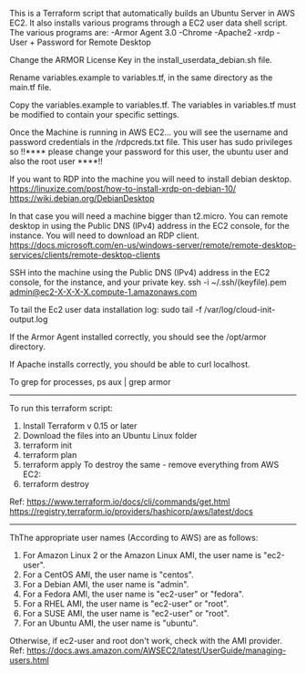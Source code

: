 This is a Terraform script that automatically builds an Ubuntu Server in AWS EC2. It also installs various programs through a EC2 user data shell script. The various programs are: -Armor Agent 3.0 -Chrome -Apache2 -xrdp -User + Password for Remote Desktop

Change the ARMOR License Key in the install_userdata_debian.sh file.

Rename variables.example to variables.tf, in the same directory as the main.tf file.

Copy the variables.example to variables.tf.
The variables in variables.tf must be modified to contain your specific settings.

Once the Machine is running in AWS EC2... you will see the username and password credentials in the /rdpcreds.txt file. 
This user has sudo privileges so !!**** please change your password for this user, the ubuntu user and also the root user ****!!

If you want to RDP into the machine you will need to install debian desktop. 
https://linuxize.com/post/how-to-install-xrdp-on-debian-10/
https://wiki.debian.org/DebianDesktop

In that case you will need a machine bigger than t2.micro. You can remote desktop in using the Public DNS (IPv4) address in the EC2 console, for the instance. You will need to download an RDP client. 
https://docs.microsoft.com/en-us/windows-server/remote/remote-desktop-services/clients/remote-desktop-clients

SSH into the machine using the Public DNS (IPv4) address in the EC2 console, for the instance, and your private key. 
ssh -i ~/.ssh/(keyfile).pem admin@ec2-X-X-X-X.compute-1.amazonaws.com

To tail the Ec2 user data installation log: 
sudo tail -f /var/log/cloud-init-output.log

If the Armor Agent installed correctly, you should see the /opt/armor directory. 

If Apache installs correctly, you should be able to curl localhost.

To grep for processes, ps aux | grep armor

-----
To run this terraform script:
1) Install Terraform v 0.15 or later
2) Download the files into an Ubuntu Linux folder
3) terraform init
4) terraform plan
5) terraform apply
To destroy the same - remove everything from AWS EC2:
6) terraform destroy 

Ref: 
https://www.terraform.io/docs/cli/commands/get.html
https://registry.terraform.io/providers/hashicorp/aws/latest/docs

-----
ThThe appropriate user names (According to AWS) are as follows:

1) For Amazon Linux 2 or the Amazon Linux AMI, the user name is "ec2-user".
2) For a CentOS AMI, the user name is "centos".
3) For a Debian AMI, the user name is "admin".
4) For a Fedora AMI, the user name is "ec2-user" or "fedora".
5) For a RHEL AMI, the user name is "ec2-user" or "root".
6) For a SUSE AMI, the user name is "ec2-user" or "root".
7) For an Ubuntu AMI, the user name is "ubuntu".

Otherwise, if ec2-user and root don't work, check with the AMI provider. 
Ref: https://docs.aws.amazon.com/AWSEC2/latest/UserGuide/managing-users.html
